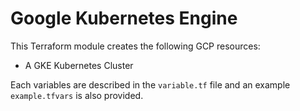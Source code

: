 # Google Kubernetes Engine

This Terraform module creates the following GCP resources:
 * A GKE Kubernetes Cluster

Each variables are described in the `variable.tf` file and an example `example.tfvars` is also provided.